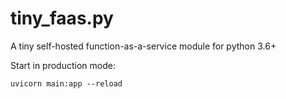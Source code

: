 # tiny_faas.py
A tiny self-hosted function-as-a-service module for python 3.6+

Start in production mode:

```
uvicorn main:app --reload
```

